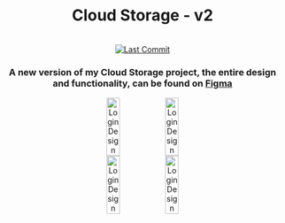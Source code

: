 <h1 align="center">Cloud Storage - v2</h1>
<br>
<div align="center">
<a href="https://github.com/itsmateo20/Cloud/commit/new"><img src="https://img.shields.io/github/last-commit/itsmateo20/Cloud/new?style=for-the-badge&labelColor=white&color=gray" alt="Last Commit"/></a>
<!-- <a href="https://github.com/itsmateo20/Cloud/releases/latest"><img src="https://img.shields.io/github/v/release/itsmateo20/Cloud?include_prereleases&sort=date&display_name=tag&style=for-the-badge&labelColor=white&color=gray" alt="Latest Release"/></a> -->
</div>
<h3 align="center">A new version of my Cloud Storage project, the entire design and functionality, can be found on <a href="https://www.figma.com/design/Nh5xaQlZEsJm8IMBb3ZCtk/Cloud">Figma</a></h3>

<div align="center" style="display: flex; align-items: center; align-content: space-around; justify-content: center; flex-direction: row;">
  <a href="https://www.figma.com/design/Nh5xaQlZEsJm8IMBb3ZCtk/Cloud?node-id=6-332&t=0EGHgIoLrqkkhduz-1" style="text-decoration: none;"><img src="https://github.com/user-attachments/assets/e37964c8-d3d8-4d12-950f-9d4327fbdd0d" width="48%" height="auto" alt="Login Design"/>
  <a href="https://www.figma.com/design/Nh5xaQlZEsJm8IMBb3ZCtk/Cloud?node-id=6-332&t=0EGHgIoLrqkkhduz-1" style="text-decoration: none;"><img src="https://github.com/user-attachments/assets/13a659bf-8598-41bd-81e3-2637062c75f1" width="48%" height="auto" alt="Login Design"/>
</div>

<div align="center" style="display: flex; align-items: center; align-content: space-around; justify-content: center; flex-direction: row;">
  <a href="https://www.figma.com/design/Nh5xaQlZEsJm8IMBb3ZCtk/Cloud?node-id=6-334&t=nsReP8nQCLObSVCY-0" style="text-decoration: none;"><img src="https://github.com/user-attachments/assets/0ff54115-0943-45c7-ba8f-756707816d9c" width="48%" height="auto" alt="Login Design"/>
  <a href="https://www.figma.com/design/Nh5xaQlZEsJm8IMBb3ZCtk/Cloud?node-id=6-334&t=nsReP8nQCLObSVCY-0" style="text-decoration: none;"><img src="https://github.com/user-attachments/assets/3b82680e-efc3-4b54-a66a-6029b1b87814" width="48%" height="auto" alt="Login Design"/>
</div>
